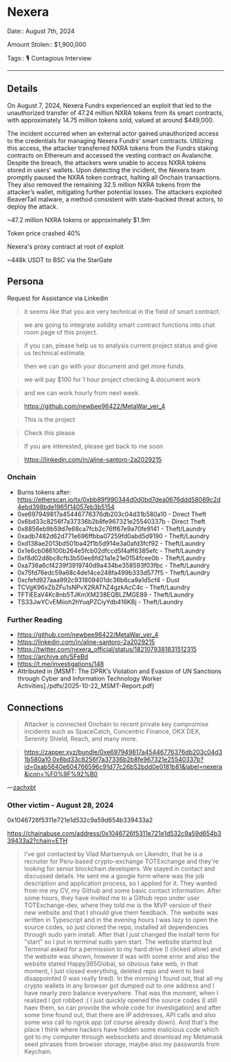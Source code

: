 # Nexera

Date:: August 7th, 2024

Amount Stolen:: $1,900,000

Tags:: 🎙️ Contagious Interview

---


## Details

On August 7, 2024, Nexera Fundrs experienced an exploit that led to the unauthorized transfer of 47.24 million NXRA tokens from its smart contracts, with approximately 14.75 million tokens sold, valued at around $449,000.

The incident occurred when an external actor gained unauthorized access to the credentials for managing Nexera Fundrs’ smart contracts. Utilizing this access, the attacker transferred NXRA tokens from the Fundrs staking contracts on Ethereum and accessed the vesting contract on Avalanche. Despite the breach, the attackers were unable to access NXRA tokens stored in users' wallets. Upon detecting the incident, the Nexera team promptly paused the NXRA token contract, halting all Onchain transactions. They also removed the remaining 32.5 million NXRA tokens from the attacker’s wallet, mitigating further potential losses. The attackers exploited BeaverTail malware, a method consistent with state-backed threat actors, to deploy the attack.

~47.2 million NXRA tokens or approximately $1.9m

Token price crashed 40%

Nexera's proxy contract at root of exploit

~448k USDT to BSC via the StarGate


## Persona

Request for Assistance via Linkedin 

> it seems like that you are very technical in the field of smart contract.

> we are going to integrate solidity smart contract functions into chat room page of this project.

> if you can, please help us to analysis current project status and give us technical estimate.

> then we can go with your document and get more funds.

> we will pay $100 for 1 hour project checking & document work

> and we can work hourly from next week.

> https://github.com/newbee96422/MetaWar_ver_4

> This is the project

> Check this please

> If you are interested, please get back to me soon

> https://linkedin.com/in/aline-santoro-2a2029215



### Onchain

- Burns tokens after: https://etherscan.io/tx/0xbb89f990344d0d0bd7dea0676ddd58089c2d4ebd398bde1965f14057eb3b5154
- 0xe697949817a45446776376db203c04d31b580a10 - Direct Theft
- 0x6bd33c8256f7a37336b2b8fe967321e25540337b - Direct Theft
- 0x8856eb9b59d7e68ca7fcb2c76ff67e9a70fe9141 - Theft/Laundry
- 0xadb7482d62d771e696ffbba07259fd0abd5d9190 - Theft/Laundry
- 0xd138ae2013bd501ba42f1b5d914e3a0afd3fcf92 - Theft/Laundry
- 0x1e6cb086100b264e5fcb02dfccd5f4aff6385efc - Theft/Laundry
- 0xf8d02d8bc8cfb3b50ee8fd21a1e21e0154fcee0b - Theft/Laundry
- 0xa736a6cf4239f3919740d9a434be358593f03fbc - Theft/Laundry
- 0x75fd76edc59a68c4de14ce248fa499b333d577f5 - Theft/Laundry
- 0xcfefd927aaa992c931809401dc36b6ca9a1d5cf4 - Dust
- TCVgK96xZbZFu1sNPvX2RAThZ4gzkAcC4c - Theft/Laundry
- TFTiEEaV4Kc8nb5TJKmXM238EQBLZMGE89 - Theft/Laundry
- TS33JwYCvEMiioh2hYuqPZCiyYdb416KBj - Theft/Laundry


### Further Reading

- https://github.com/newbee96422/MetaWar_ver_4
- https://linkedin.com/in/aline-santoro-2a2029215
- https://twitter.com/nexera_official/status/1821079381831512315
- https://archive.ph/SFeBd
- https://t.me/investigations/148
- Attributed in [MSMT: The DPRK’s Violation and Evasion of UN Sanctions through Cyber and Information Technology Worker Activities]./pdfs/2025-10-22_MSMT-Report.pdf)



## Connections

> Attacker is connected Onchain to recent private key compromise incidents such as SpaceCatch, Concentric Finance, OKX DEX, Serenity Shield, Reach, and many more.

> https://zapper.xyz/bundle/0xe697949817a45446776376db203c04d31b580a10,0x6bd33c8256f7a37336b2b8fe967321e25540337b?id=0xab5640e604766596c91d77c26b52bdd0e0181b81&label=nexera&icon=%F0%9F%92%B0

—[zachxbt](https://t.me/investigations/148)



### Other victim - August 28, 2024

0x1046726f5311e721e1d532c9a59d654b339433a2

https://chainabuse.com/address/0x1046726f5311e721e1d532c9a59d654b339433a2?chain=ETH

> I've got contacted by Vlad Martsenyuk on Likendin, that he is a recruiter for Peru-based crypto-exchange TOTExchange and they're looking for senior blockchain developers. We stayed in contact and discussed details. He sent me a google form where was the job description and application process, so I applied for it. They wanted from me my CV, my Github and some basic contact information. After some hours, they have invited me to a Github repo under user TOTExchange-dev, where they told me is the MVP version of their new website and that I should give them feedback. The website was written in Typescript and in the evening hours I was lazy to open the source codes, so just cloned the repo, installed all dependencies through sudo yarn install. After that I just changed the install term for "start" so I put in terminal sudo yarn start. The website started but Terminal asked for a permission to my hard drive (I clicked allow) and the website was shown, however it was with some error and also the website stated Happy365Global, so obvious fake web, in that moment, I just closed everything, deleted repo and went to bed disappointed (I was really tired). In the morning I found out, that all my crypto wallets in any browser got dumped out to one address and I have nearly zero balance everywhere. That was the moment, when I realized I got robbed :( I just quickly opened the source codes (I still haev them, so can provide the whole code for investigation) and after some time found out, that there are IP addresses, API calls and also some wss call to ngrok app (of course already down). And that's the place I think where hackers have hidden some malicious code which got to my computer through websockets and download my Metamask seed phrases from browser storage, maybe also my passwords from Keychain.











